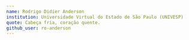 ```yaml
---
name: Rodrigo Didier Anderson
institution: Universidade Virtual do Estado de São Paulo (UNIVESP)
quote: Cabeça fria, coração quente.
github_user: ro-anderson
---
```

